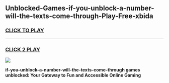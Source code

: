 
## Unblocked-Games-if-you-unblock-a-number-will-the-texts-come-through-Play-Free-xbida
<h3>
<a href="https://premium76.site?title=if-you-unblock-a-number-will-the-texts-come-through&ref=18A1">CLICK TO PLAY</a></h3>
<hr>

<h3>
<a href="https://premium76.site?title=if-you-unblock-a-number-will-the-texts-come-through&ref=18A1">CLICK 2 PLAY</a>
  
</h3>

<a href="https://premium76.site?title=if-you-unblock-a-number-will-the-texts-come-through&ref=18A1"><img src="https://clearcache.store/games.png"></a>


**if-you-unblock-a-number-will-the-texts-come-through games unblocked: Your Gateway to Fun and Accessible Online Gaming**

